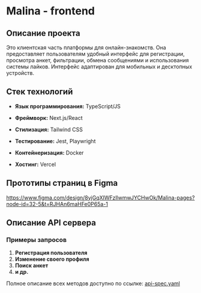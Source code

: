 # Malina - frontend
## Описание проекта
Это клиентская часть платформы для онлайн-знакомств. Она предоставляет пользователям удобный интерфейс для регистрации, просмотра анкет, фильтрации, обмена сообщениями и использования системы лайков. Интерфейс адаптирован для мобильных и десктопных устройств.

## Стек технологий
- **Язык программирования:** TypeScript/JS

- **Фреймворк:** Next.js/React
 
- **Стилизация:** Tailwind CSS
 
- **Тестирование:** Jest, Playwright
 
- **Контейнеризация:** Docker
 
- **Хостинг:** Vercel

## Прототипы страниц в Figma
https://www.figma.com/design/8yjGqXIWFzllwmwJYCHwOk/Malina-pages?node-id=32-5&t=RJHAn6maHFe0P65a-1

## Описание API сервера

### Примеры запросов
1. **Регистрация пользователя**
2. **Изменение своего профиля**
3. **Поиск анкет**
4. **и др.**

Полное описание всех методов доступно по ссылке: [api-spec.yaml](api-spec.yaml)

